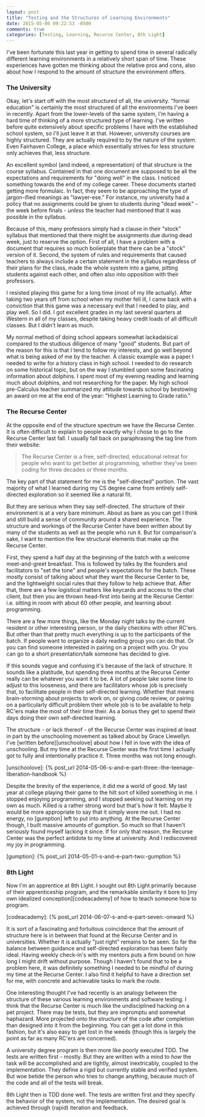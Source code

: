 ```yaml
---
layout: post
title: "Testing and the Structures of Learning Environments"
date: 2015-05-06 09:22:53 -0500
comments: true
categories: [Testing, Learning, Recurse Center, 8th Light]
---
```


I've been fortunate this last year in getting to spend time in several
radically different learning environments in a relatively short span
of time. These experiences have gotten me thinking about the relative
pros and cons, also about how I respond to the amount of structure the
environment offers.

<!--more-->

### The University

Okay, let's start off with the most structured of all, the
university. "formal education" is certainly the most structured of all
the environments I've been in recently. Apart from the lower-levels of
the same system, I'm having a hard time of thinking of a more
structured type of learning. I've written before quite extensively
about specific problems I have with the established school system, so
I'll just leave it at that. However, university courses are highly
structured. They are actually required to by the nature of the
system. Even Fairhaven College, a place which essentially strives for
less structure only achieves that, less structure.

An excellent symbol (and indeed, a representation) of that structure
is the course syllabus. Contained in that one document are supposed to
be all the expectations and requirements for "doing well" in the
class. I noticed something towards the end of my college career. These
documents started getting more formulaic. In fact, they seem to be
approaching the type of jargon-ified meanings as "lawyer-ese." For
instance, my university had a policy that no assignments could be
given to students during "dead week" - the week before finals -
*unless* the teacher had mentioned that it was possible in the
syllabus.

Because of this, many professors simply had a clause in their "stock"
syllabus that mentioned that there might be assignments due during
dead week, just to reserve the option. First of all, I have a problem
with a document that requires so much boilerplate that there can be a
"stock" version of it. Second, the system of rules and requirements
that caused teachers to always include a certain statement in the
syllabus regardless of their plans for the class, made the whole
system into a game, pitting students against each other, and often
also into opposition with their professors.

I resisted playing this game for a long time (most of my life
actually). After taking two years off from school when my mother fell
ill, I came back with a conviction that this game was a necessary evil
that I needed to play, and play well. So I did. I got excellent grades
in my last several quarters at Western in all of my classes, despite
taking heavy credit loads of all difficult classes. But I didn't learn
as much.

My normal method of doing school appears somewhat lackadaisical
compared to the studious diligence of many "good" students. But part
of the reason for this is that I tend to follow my interests, and go
well beyond what is being asked of me by the teacher. A classic
example was a paper I needed to write for a history class in high
school. I needed to do research on some historical topic, but on the
way I stumbled upon some fascinating information about dolphins. I
spent most of my evening reading and learning much about dolphins, and
not researching for the paper. My high school pre-Calculus teacher
summarized my attitude towards school by bestowing an award on me at
the end of the year: "Highest Learning to Grade ratio."

### The Recurse Center

At the opposite end of the structure spectrum we have the Recurse
Center. It is often difficult to explain to people exactly why I chose
to go to the Recurse Center last fall. I usually fall back on
paraphrasing the tag line from their website:

> The Recurse Center is a free, self-directed, educational retreat for
> people who want to get better at programming, whether they've been
> coding for three decades or three months.

The key part of that statement for me is the "self-directed"
portion. The vast majority of what I learned during my CS degree came
from entirely self-directed exploration so it seemed like a natural
fit.

But they are serious when they say self-directed. The structure of
their environment is at a very bare minimum. About as bare as you can
get I think and still build a sense of community around a shared
experience. The structure and workings of the Recurse Center have been
written about by many of the students as well as the people who run
it. But for comparison's sake, I want to mention the few structural
elements that make up the Recurse Center.

First, they spend a half day at the beginning of the batch with a
welcome meet-and-greet breakfast. This is followed by talks by the
founders and facilitators to "set the tone" and people's expectations
for the batch. These mostly consist of talking about what they want
the Recurse Center to be, and the lightweight social rules that they
follow to help achieve that. After that, there are a few logistical
matters like keycards and access to the chat client, but then you are
thrown head-first into being at the Recurse Center: i.e. sitting in
room with about 60 other people, and learning about programming.

There are a few more things, like the Monday night talks by the
current resident or other interesting person, or the daily checkins
with other RC'ers. But other than that pretty much everything is up to
the participants of the batch. If people want to organize a daily
reading group you can do that. Or you can find someone interested in
pairing on a project with you. Or you can go to a short
presentation/talk someone has decided to give.

If this sounds vague and confusing it's because of the lack of
structure. It sounds like a platitude, but spending three months at
the Recurse Center really can be whatever you want it to be. A lot of
people take some time to adjust to this looseness, and there are
facilitators whose job is precisely that, to facilitate people in
their self-directed learning. Whether that means brain-storming about
projects to work on, or giving code review, or pairing on a
particularly difficult problem their whole job is to be available to
help RC'ers make the most of their time their. As a bonus they get to
spend their days doing their own self-directed learning.

The structure - or lack thereof - of the Recurse Center was inspired
at least in part by the unschooling movement as talked about by Grace
Llewellyn. I've [written before][unschoolove] about how I fell in love
with the idea of unschooling. But my time at the Recurse Center was
the first time I actually got to fully and intentionally practice
it. Three months was not long enough.

[unschoolove]: {% post_url 2014-05-06-s-and-e-part-three:-the-teenage-liberation-handbook %}

Despite the brevity of the experience, it did me a world of good. My
last year at college playing their game to the hilt sort of killed
something in me. I stopped enjoying programming, and I stopped seeking
out learning on my own as much. Killed is a rather strong word but
that's how it felt. Maybe it would be more appropriate to say that it
simply wore me out. I had no energy, no [gumption] left to put into
anything. At the Recurse Center though, I built massive amounts of
gumption. So much so that I haven't seriously found myself lacking it
since. If for only that reason, the Recurse Center was the perfect
antidote to my time at university. And I rediscovered my joy in
programming.

[gumption]: {% post_url 2014-05-01-s-and-e-part-two:-gumption %}

### 8th Light

Now I'm an apprentice at 8th Light. I sought out 8th Light primarily
because of their apprenticeship program, and the remarkable similarity
it bore to [my own idealized conception][codeacademy] of how to teach
someone how to program.

[codeacademy]: {% post_url 2014-06-07-s-and-e-part-seven:-onward %}

It is sort of a fascinating and fortuitous coincidence that the amount
of structure here is in between that found at the Recurse Center and
in universities. Whether it is actually "just right" remains to be
seen. So far the balance between guidance and self-directed
exploration has been fairly ideal. Having weekly check-in's with my
mentors puts a firm bound on how long I might drift without
purpose. Though I haven't found that to be a problem here, it was
definitely something I needed to be mindful of during my time at the
Recurse Center. I also find it helpful to have a direction set for me,
with concrete and achievable tasks to mark the route.

One interesting thought I've had recently is an analogy between the
structure of these various learning environments and software testing.
I think that the Recurse Center is much like the undisciplined hacking
on a pet project. There may be tests, but they are impromptu and
somewhat haphazard. More projected onto the structure of the code
after completion than designed into it from the beginning. You can get
a lot done in this fashion, but it's also easy to get lost in the
weeds (though this is largely the point as far as many RC'ers are
concerned).

A university degree program is then more like poorly executed TDD. The
tests are written first - mostly. But they are written with a mind to
*how* the task will be accomplished and are tightly, almost
inextricably, coupled to the implementation. They define a rigid but
currently stable and verified system. But woe betide the person who
tries to change anything, because much of the code and all of the
tests will break.

8th Light then is TDD done well. The tests are written first and they
specify the behavior of the system, not the implementation. The
desired goal is achieved through (rapid) iteration and feedback.
